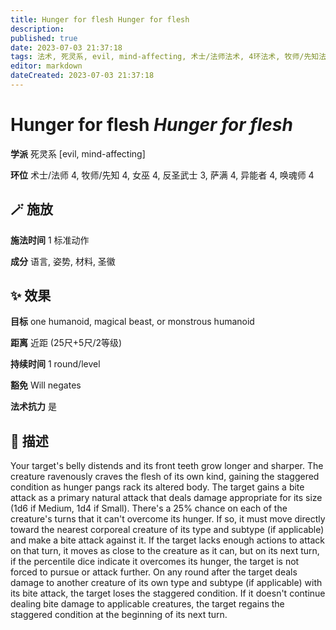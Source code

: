 ```yaml
---
title: Hunger for flesh Hunger for flesh
description: 
published: true
date: 2023-07-03 21:37:18
tags: 法术, 死灵系, evil, mind-affecting, 术士/法师法术, 4环法术, 牧师/先知法术, 女巫法术, 反圣武士法术, 3环法术, 萨满法术, 异能者法术, 唤魂师法术
editor: markdown
dateCreated: 2023-07-03 21:37:18
---
```


# **Hunger for flesh** *Hunger for flesh*

**学派** 死灵系 \[evil, mind-affecting\] 

**环位** 术士/法师 4, 牧师/先知 4, 女巫 4, 反圣武士 3, 萨满 4, 异能者 4, 唤魂师 4

## 🪄 施放

**施法时间** 1 标准动作

**成分** 语言, 姿势, 材料, 圣徽

## ✨ 效果 

**目标** one humanoid, magical beast, or monstrous humanoid 

**距离** 近距 (25尺+5尺/2等级)  

**持续时间** 1 round/level 

**豁免** Will negates

**法术抗力** 是

## 📖 描述

Your target's belly distends and its front teeth grow longer and sharper. The creature ravenously craves the flesh of its own kind, gaining the staggered condition as hunger pangs rack its altered body. The target gains a bite attack as a primary natural attack that deals damage appropriate for its size (1d6 if Medium, 1d4 if Small). There's a 25% chance on each of the creature's turns that it can't overcome its hunger. If so, it must move directly toward the nearest corporeal creature of its type and subtype (if applicable) and make a bite attack against it. If the target lacks enough actions to attack on that turn, it moves as close to the creature as it can, but on its next turn, if the percentile dice indicate it overcomes its hunger, the target is not forced to pursue or attack further.  On any round after the target deals damage to another creature of its own type and subtype (if applicable) with its bite attack, the target loses the staggered condition. If it doesn't continue dealing bite damage to applicable creatures, the target regains the staggered condition at the beginning of its next turn.
    